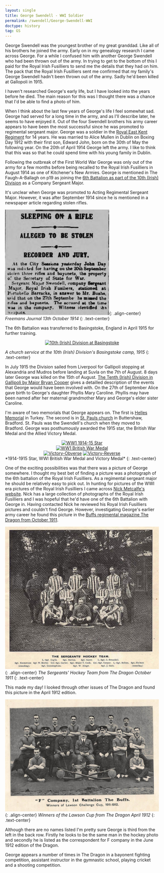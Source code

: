 ```yaml
---
layout: single
title: George Swendell - WWI Soldier
permalink: /swendell/George-Swendell-WWI
doctype: history
tag: GS
---
```


George Swendell was the youngest brother of my great granddad. Like all of his brothers he joined the army. Early on in my genealogy research I came across George. For a while I confused him with another George Swendell who had been thrown out of the army. In trying to get to the bottom of this I paid for the Royal Irish Fusilliers to send me the details that they had on him. The pack that the Royal Irish Fusilliers sent me confirmed that my family's George Swendell hadn't been thrown out of the army. Sadly he'd been killed at Gallopoli in 1915.

I haven't researched George's early life, but I have looked into the years before he died. The main reason for this was I thought there was a chance that I'd be able to find a photo of him.

When I think about the last few years of George's life I feel somewhat sad. George had served for a long time in the army, and as I'll describe later, he seems to have enjoyed it. Out of the four Swendell brothers his army career appears to have been the most successful since he was promoted to regimental sergeant major. George was a soldier in the [Royal East Kent Regiment](https://en.wikipedia.org/wiki/Buffs_(Royal_East_Kent_Regiment)) for 14 years. He was married to Alice Mullen in Dublin on Boxing Day 1912 with their first son, Edward John, born on the 30th of May the following year. On the 20th of April 1914 George left the army. I like to think that this was so that he could spend time with his young family in Dublin.

Following the outbreak of the First World War George was only out of the army for a few months before being recalled to the Royal Irish Fusilliers in August 1914 as one of Kitchener's New Armies. George is mentioned in The Faugh-A-Ballagh on p19 as joining the [6th Battalion as part of the 10th (Irish) Division](https://en.wikipedia.org/wiki/10th_(Irish)_Division) as a Company Sergeant Major.

It's unclear when George was promoted to Acting Regimental Sergeant Major. However, it was after September 1914 since he is mentioned in a newspaper article regarding stolen rifles.

![Freemans Journal 13th October 1914.](/images/FreemansJournal13-10-1914.png "Freemans Journal 13th October 1914."){: .align-center}
*Freemans Journal 13th October 1914*
{: .text-center}


The 6th Battalion was transferred to Basingstoke, England in April 1915 for further training.

<center>
<a title="Photo from The War Illustrated, 12 June 1915., Public domain, via Wikimedia Commons" href="https://commons.wikimedia.org/wiki/File:10th_(Irish)_Division_at_Basingstoke.jpg"><img width="512" alt="10th (Irish) Division at Basingstoke" src="https://upload.wikimedia.org/wikipedia/commons/thumb/b/be/10th_%28Irish%29_Division_at_Basingstoke.jpg/512px-10th_%28Irish%29_Division_at_Basingstoke.jpg"></a>
</center>

*A church service at the 10th (Irish) Division's Basingstoke camp, 1915*
{: .text-center}

In July 1915 the Division sailed from Liverpool for Gallipoli stopping at Alexandria and Mudros before landing at Suvla on the 7th of August. 8 days later George was killed on the 15th of August. [The Tenth (Irish) Division in Gallipoli by Major Bryan Cooper](https://archive.org/details/tenthirishdivisi00cooprich/page/166/mode/2up?view=theater) gives a detailled description of the events that George would have been involved with. On the 27th of September Alice gave birth to George's daughter Phyllis Mary Caroline. Phyllis may have been named after her maternal grandmother Mary and George's elder sister Caroline.

I'm aware of two memorials that George appears on. The first is [Helles Memorial](https://www.cwgc.org/find-records/find-war-dead/casualty-details/686198/george-swendell/) in Turkey. The second is in [St. Pauls church](http://www.sblha.com/spb_war.html) in Buttershaw, Bradford. St. Pauls was the Swendell's church when they moved to Bradford. George was posthumously awarded the 1915 star, the British War Medal and the Allied Victory Medal.

<center>
<a title="Medal created and awarded by the British Government in 1918, image created by Col André Kritzinger, CC0, via Wikimedia Commons" href="https://commons.wikimedia.org/wiki/File:WW1_1914-15_Star.jpg"><img width="512" alt="WW1 1914-15 Star" src="https://upload.wikimedia.org/wikipedia/commons/thumb/1/1f/WW1_1914-15_Star.jpg/512px-WW1_1914-15_Star.jpg"></a>
</center>
<center>
<a title="Medal created and awarded by the British Government in 1919, image created by Col André Kritzinger, CC0, via Wikimedia Commons" href="https://commons.wikimedia.org/wiki/File:WW1_British_War_Medal.jpg"><img width="512" alt="WW1 British War Medal" src="https://upload.wikimedia.org/wikipedia/commons/thumb/8/8c/WW1_British_War_Medal.jpg/512px-WW1_British_War_Medal.jpg"></a>
</center>
<center>
<a title="en:User:Bjw3, Public domain, via Wikimedia Commons" href="https://commons.wikimedia.org/wiki/File:Victory-Obverse.jpg"><img width="256" alt="Victory-Obverse" src="https://upload.wikimedia.org/wikipedia/commons/thumb/5/55/Victory-Obverse.jpg/256px-Victory-Obverse.jpg"></a>
<a title="en:User:Bjw3, Public domain, via Wikimedia Commons" href="https://commons.wikimedia.org/wiki/File:Victory-Reverse.jpg"><img width="256" alt="Victory-Reverse" src="https://upload.wikimedia.org/wikipedia/commons/thumb/7/7a/Victory-Reverse.jpg/256px-Victory-Reverse.jpg"></a>
</center>
*1914-1915 Star, WWI British War Medal and Victory Medal*
{: .text-center}


One of the exciting possibilities was that there was a picture of George somewhere. I thought my best bet of finding a picture was a photograph of the 6th battalion of the Royal Irish Fusilliers. As a regimental sergeant major he should be relatively easy to pick out. In hunting for pictures of the WWI era pictures of the Royal Irish Fusilliers I came across [Nick Metcalfe's website](https://www.nickmetcalfe.co.uk/). Nick has a large collection of photographs of the Royal Irish Fusilliers and I was hopeful that he'd have one of the 6th Battalion with George in. Having contacted Nick he reviewed his Royal Irish Fusilliers pictures and couldn't find George. However, investigating George's earlier army career he found this picture in the [Buffs regimental magazine The Dragon from October 1911](https://www.thequeensownbuffs.com/dragon-1900-1909-2/).

![The Sergeants' Hockey Team from The Dragon October 1911. George Swendell is in the back row, on the right.](/images/GeorgeSwendell-1911.jpg "The Sergeants' Hockey Team from The Dragon October 1911. George Swendell is in the back row, on the right."){: .align-center}
*The Sergeants' Hockey Team from The Dragon October 1911*
{: .text-center}

This made my day! I looked through other issues of The Dragon and found this picture in the April 1912 edition.

![Winners of the Lawson Cup from The Dragon April 1912. George Swendell is in the back row, in the middle.](/images/GeorgeSwendell-1912.jpg "Winners of the Lawson Cup from The Dragon April 1912. George Swendell is in the back row, in the middle."){: .align-center}
*Winners of the Lawson Cup from The Dragon April 1912*
{: .text-center}

Although there are no names listed I'm pretty sure George is third from the left in the back row. Firstly he looks to be the same man in the hockey photo and secondly he is listed as the correspondent for F company in the June 1912 edition of the Dragon.

George appears a number of times in The Dragon in a bayonent fighting competition, assistant instructor in the gymnastic school, playing cricket and a shooting competition.
